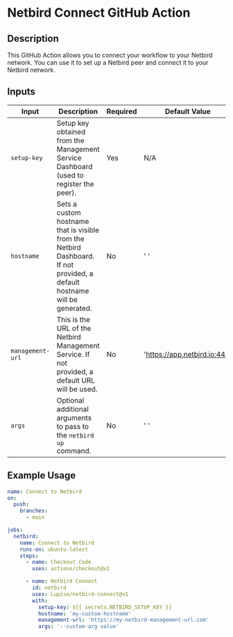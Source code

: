 # Netbird Connect GitHub Action

## Description

This GitHub Action allows you to connect your workflow to your Netbird network. You can use it to set up a Netbird peer and connect it to your Netbird network.

## Inputs

| Input           | Description                                                              | Required | Default Value                     |
| --------------- | ------------------------------------------------------------------------ | -------- |-----------------------------------|
| `setup-key`     | Setup key obtained from the Management Service Dashboard (used to register the peer). | Yes      | N/A                               |
| `hostname`      | Sets a custom hostname that is visible from the Netbird Dashboard. If not provided, a default hostname will be generated. | No       | ' '                               |
| `management-url`| This is the URL of the Netbird Management Service. If not provided, a default URL will be used. | No            | 'https://app.netbird.io:443' |
| `args`          | Optional additional arguments to pass to the `netbird up` command.     | No       | ' '                               |

## Example Usage

```yaml
name: Connect to Netbird
on:
  push:
    branches:
      - main

jobs:
  netbird:
    name: Connect to Netbird
    runs-on: ubuntu-latest
    steps:
      - name: Checkout Code
        uses: actions/checkout@v2

      - name: Netbird Connect
        id: netbird
        uses: Lupise/netbird-connect@v1
        with:
          setup-key: ${{ secrets.NETBIRD_SETUP_KEY }}
          hostname: 'my-custom-hostname'
          management-url: 'https://my-netbird-management-url.com'
          args: '--custom-arg value'
